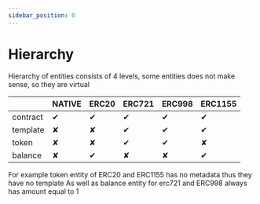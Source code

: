 ```yaml
---
sidebar_position: 0
---
```


# Hierarchy

Hierarchy of entities consists of 4 levels, some entities does not make sense, so they are virtual

|          | NATIVE | ERC20 | ERC721 | ERC998 | ERC1155 |
|----------|--------|-------|--------|--------|---------|
| contract |    ✔   |   ✔   |    ✔   |    ✔   |    ✔    |
| template |    ✘   |   ✘   |    ✔   |    ✔   |    ✔    |
| token    |    ✘   |   ✘   |    ✔   |    ✔   |    ✘    |
| balance  |    ✘   |   ✔   |    ✘   |    ✘   |    ✔    |


For example token entity of ERC20 and ERC1155 has no metadata thus they have no template
As well as balance entity for erc721 and ERC998 always has amount equal to 1
